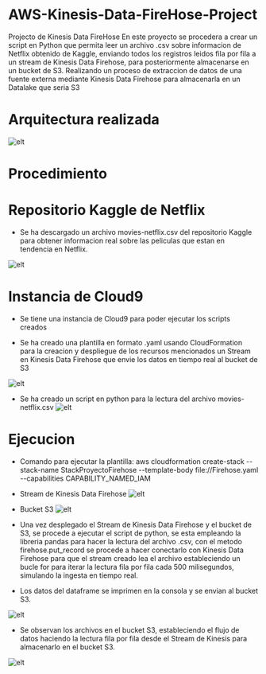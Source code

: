 # AWS-Kinesis-Data-FireHose-Project

Projecto de Kinesis Data FireHose
En este proyecto se procedera a crear un script en Python que permita leer un archivo .csv sobre informacion de Netflix obtenido de Kaggle, enviando todos los registros leidos fila por fila a un stream de Kinesis Data Firehose, para posteriormente almacenarse en un bucket de S3.
Realizando un proceso de extraccion de datos de una fuente externa mediante Kinesis Data Firehose para almacenarla en un Datalake que seria S3


# Arquitectura realizada

![elt](./arquitectura.jpg)


# Procedimiento

# Repositorio Kaggle de Netflix
- Se ha descargado un archivo movies-netflix.csv del repositorio Kaggle para obtener informacion real sobre las peliculas que estan en tendencia en Netflix.

![elt](./arquitectura.jpg)


# Instancia de Cloud9
- Se tiene una instancia de Cloud9 para poder ejecutar los scripts creados 

- Se ha creado una plantilla en formato .yaml usando CloudFormation para la creacion y despliegue de los recursos mencionados un Stream en Kinesis Data Firehose que envie los datos en tiempo real al bucket de S3


![elt](./arquitectura.jpg)



- Se ha creado un script en python para la lectura del archivo movies-netflix.csv
![elt](./arquitectura.jpg)


# Ejecucion
- Comando para ejecutar la plantilla: aws cloudformation create-stack --stack-name StackProyectoFirehose --template-body file://Firehose.yaml --capabilities CAPABILITY_NAMED_IAM

- Stream de Kinesis Data Firehose
![elt](./arquitectura.jpg)


- Bucket S3
![elt](./arquitectura.jpg)



- Una vez desplegado el Stream de Kinesis Data Firehose y el bucket de S3, se procede a ejecutar el script de python, se esta empleando la libreria pandas para hacer la lectura del archivo .csv, con el metodo firehose.put_record se procede a hacer conectarlo con Kinesis Data Firehose para que el stream  creado lea el archivo estableciendo un bucle for para iterar la lectura fila por fila cada 500 milisegundos, simulando la ingesta en tiempo real.


- Los datos del dataframe se imprimen en la consola y se envian al bucket S3.


![elt](./arquitectura.jpg)


- Se observan los archivos en el bucket S3, estableciendo el flujo de datos haciendo la lectura fila por fila desde el Stream de Kinesis para almacenarlo en el bucket S3.

![elt](./arquitectura.jpg)






